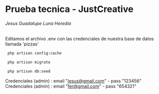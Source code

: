 # Prueba tecnica - JustCreative
######  Jesus Guadalupe Luna Heredia


Editamos el archivo .env con las credenciales de nuestra base de datos llamada 'pizzas'


```bash
 php artisan config:cache
```

```bash
 php artisan migrate
```

```bash
 php artisan db:seed
```

Credenciales (admin) : email "jesus@gmail.com" - pass "123456"
Credenciales (admin) : email "fer@gmail.com" - pass "654321"
